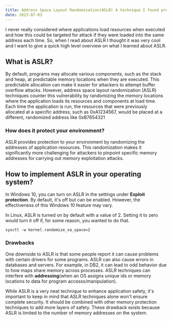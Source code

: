 ```yaml
---
title: Address Space Layout Randomization(ASLR) A technique I found pretty cool!
date: 2023-07-03
---
```



I never really considered where applications load resources when executed and how this could be targeted for attack if they were loaded into the same address each time. So, when I read about ASLR I thought it was very cool and I want to give a quick high level overview on what I learned about ASLR.


## What is ASLR?

By default, programs may allocate various components, such as the stack and heap, at predictable memory locations when they are executed. This predictable allocation can make it easier for attackers to attempt buffer overflow attacks. However, address space layout randomization (ASLR) techniques counter this vulnerability by randomizing the memory locations where the application loads its resources and components at load time. Each time the application is run, the resources that were previously allocated at a specific address, such as 0xA1234567, would be placed at a different, randomized address like 0xB7654321


###  How does it protect your environment?
ASLR provides protection to your environment by randomizing the addresses of application resources. This randomization makes it significantly more challenging for attackers to pinpoint specific memory addresses for carrying out memory exploitation attacks.


## How to implement ASLR in your operating system?

In Windows 10, you can turn on ASLR in the settings under **Exploit protection**. By default, it's off but can be enabled. However, the effectiveness of this Windows 10 feature may vary.


In Linux, ASLR is turned on by default with a value of 2. Setting it to zero would turn it off if, for some reason, you wanted to do that.


```sysctl -w kernel.randomize_va_space=2```

### Drawbacks

One downside to ASLR is that some people report it can cause problems with certain drivers for some programs. ASLR can also cause errors in databases and servers. For example, in DB2, it can lead to odd behavior due to how maps share memory across processes. ASLR techniques can interfere with **addressing**(when an OS assigns unique ids or memory locations to data for program accesss/manipulation).

While ASLR is a very neat technique to enhance application safety, it's important to keep in mind that ASLR techniques alone won't ensure complete security. It should be combined with other memory protection techniques to add more layers of safety. These drawback exists because ASLR is limited to the number of memory addresses on the system.
